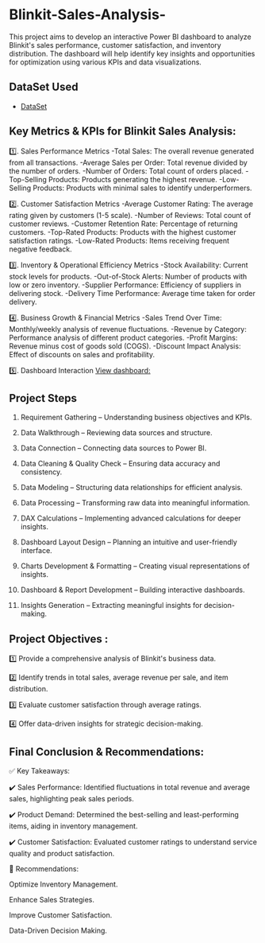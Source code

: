 # Blinkit-Sales-Analysis-
This project aims to develop an interactive Power BI dashboard to analyze Blinkit's sales performance, customer satisfaction, and inventory distribution. The dashboard will help identify key insights and opportunities for optimization using various KPIs and data visualizations.
## DataSet Used
-  <a href= "https://github.com/FaizanNehal1720/Blinkit-Sales-Analysis-/blob/main/Blinkit.pbix">DataSet</a>

## Key Metrics & KPIs for Blinkit Sales Analysis:

1️⃣. Sales Performance Metrics
-Total Sales: The overall revenue generated from all transactions.
-Average Sales per Order: Total revenue divided by the number of orders.
-Number of Orders: Total count of orders placed.
-Top-Selling Products: Products generating the highest revenue.
-Low-Selling Products: Products with minimal sales to identify underperformers.

2️⃣. Customer Satisfaction Metrics
-Average Customer Rating: The average rating given by customers (1-5 scale).
-Number of Reviews: Total count of customer reviews.
-Customer Retention Rate: Percentage of returning customers.
-Top-Rated Products: Products with the highest customer satisfaction ratings.
-Low-Rated Products: Items receiving frequent negative feedback.

3️⃣. Inventory & Operational Efficiency Metrics
-Stock Availability: Current stock levels for products.
-Out-of-Stock Alerts: Number of products with low or zero inventory.
-Supplier Performance: Efficiency of suppliers in delivering stock.
-Delivery Time Performance: Average time taken for order delivery.

4️⃣. Business Growth & Financial Metrics
-Sales Trend Over Time: Monthly/weekly analysis of revenue fluctuations.
-Revenue by Category: Performance analysis of different product categories.
-Profit Margins: Revenue minus cost of goods sold (COGS).
-Discount Impact Analysis: Effect of discounts on sales and profitability.

5️⃣. Dashboard Interaction <a href= https://github.com/FaizanNehal1720/Blinkit-Sales-Analysis-/blob/main/Final%20Dashboard.png> View dashboard:  </a>

## Project Steps

1. Requirement Gathering – Understanding business objectives and KPIs.

2. Data Walkthrough – Reviewing data sources and structure.

3. Data Connection – Connecting data sources to Power BI.

4. Data Cleaning & Quality Check – Ensuring data accuracy and consistency.

5. Data Modeling – Structuring data relationships for efficient analysis.

6. Data Processing – Transforming raw data into meaningful information.

7. DAX Calculations – Implementing advanced calculations for deeper insights.

8. Dashboard Layout Design – Planning an intuitive and user-friendly interface.

9. Charts Development & Formatting – Creating visual representations of insights.

10. Dashboard & Report Development – Building interactive dashboards.

11. Insights Generation – Extracting meaningful insights for decision-making.

## Project Objectives : 

1️⃣ Provide a comprehensive analysis of Blinkit's business data.

2️⃣ Identify trends in total sales, average revenue per sale, and item distribution.

3️⃣ Evaluate customer satisfaction through average ratings.

4️⃣ Offer data-driven insights for strategic decision-making.

## Final Conclusion & Recommendations:

✅ Key Takeaways:

✔️ Sales Performance: Identified fluctuations in total revenue and average sales, highlighting peak sales periods.

✔️ Product Demand: Determined the best-selling and least-performing items, aiding in inventory management.

✔️ Customer Satisfaction: Evaluated customer ratings to understand service quality and product satisfaction.


🚀 Recommendations:

Optimize Inventory Management.

Enhance Sales Strategies.

Improve Customer Satisfaction.

Data-Driven Decision Making.



    
